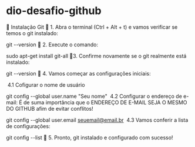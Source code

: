 # dio-desafio-github

🔺 Instalação Git
🔸 1. Abra o terminal (Ctrl + Alt + t) e vamos verificar se temos o git instalado:

git --version
🔸 2. Execute o comando:

sudo apt-get install git-all
🔸3. Confirme novamente se o git realmente está instalado:

git --version
🔸 4. Vamos começar as configurações iniciais:

​ 4.1 Cofigurar o nome de usuário

git config --global user.name "Seu nome"
​ 4.2 Configurar o endereço de e-mail:​ É de suma importância que o ENDEREÇO DE E-MAIL SEJA O MESMO DO GITHUB afim de evitar conflitos!

git config --global user.email seuemail@email.br
​ 4.3 Vamos conferir a lista de configurações:

git config --list
🔸 5. Pronto, git instalado e configurado com sucesso!
